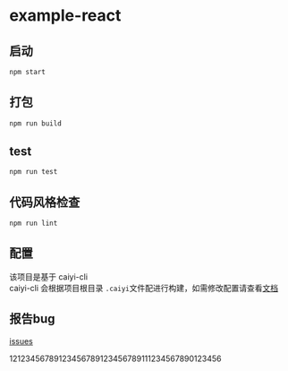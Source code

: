 # example-react


## 启动

```bash
npm start
```

## 打包

```bash
npm run build
```

## test

```bash
npm run test
```

## 代码风格检查

```bash
npm run lint
```

## 配置

该项目是基于 caiyi-cli<br >
caiyi-cli 会根据项目根目录 `.caiyi`文件配进行构建，如需修改配置请查看[文档](http://vvo.io/cli/configuration)

## 报告bug

[issues](http://gitlab.gs.9188.com/caiyi.html5.public/h5-react/issues)

12123456789123456789123456789111234567890123456